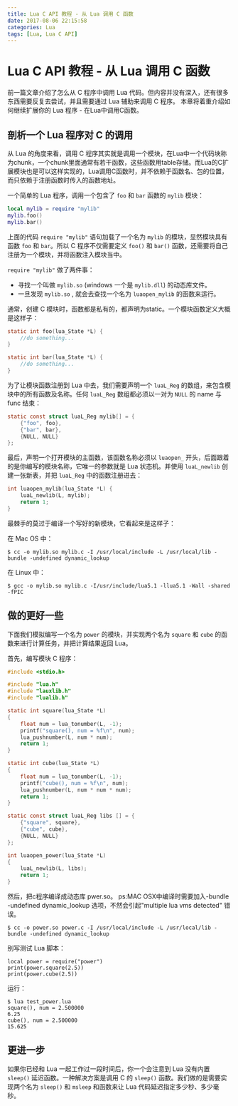 ```yaml
---
title: Lua C API 教程 - 从 Lua 调用 C 函数
date: 2017-08-06 22:15:58
categories: Lua
tags: [Lua, Lua C API]
---
```

# Lua C API 教程 - 从 Lua 调用 C 函数

前一篇文章介绍了怎么从 C 程序中调用 Lua 代码。但内容并没有深入，还有很多东西需要反复去尝试，并且需要通过 Lua 辅助来调用 C 程序。 本章将着重介绍如何继续扩展你的 Lua 程序 - 在Lua中调用C函数。

## 剖析一个 Lua 程序对 C 的调用

从 Lua 的角度来看，调用 C 程序其实就是调用一个模块，在Lua中一个代码块称为chunk，一个chunk里面通常有若干函数，这些函数用table存储。而Lua的C扩展模块也是可以这样实现的，Lua调用C函数时，并不依赖于函数名、包的位置，而只依赖于注册函数时传入的函数地址。

<!--more-->

一个简单的 Lua 程序，调用一个包含了 `foo` 和 `bar` 函数的 `mylib` 模块：

```lua
local mylib = require "mylib"
mylib.foo()
mylib.bar()
```

上面的代码 `require "mylib"` 语句加载了一个名为 `mylib` 的模块，显然模块具有函数 `foo` 和 `bar`。所以 C 程序不仅需要定义 `foo()` 和 `bar()` 函数，还需要将自己注册为一个模块，并将函数注入模块当中。

`require "mylib"` 做了两件事：

- 寻找一个叫做 `mylib.so` (windows 一个是 `mylib.dll`) 的动态库文件。
- 一旦发现 `mylib.so` , 就会去查找一个名为 `luaopen_mylib` 的函数来运行。

通常，创建 C 模块时，函数都是私有的，都声明为static。一个模块函数定义大概是这样子：

```c
static int foo(lua_State *L) {
    //do something...
}

static int bar(lua_State *L) {
    //do something...
}
```

为了让模块函数注册到 Lua 中去，我们需要声明一个 `luaL_Reg` 的数组，来包含模块中的所有函数及名称。任何 `luaL_Reg` 数组都必须以一对为 `NULL` 的 name 与 func 结束：

```c
static const struct luaL_Reg mylib[] = {
    {"foo", foo},
    {"bar", bar},
    {NULL, NULL}
};
```

最后，声明一个打开模块的主函数，该函数名称必须以 `luaopen_` 开头，后面跟着的是你编写的模块名称，它唯一的参数就是 Lua 状态机。并使用 `luaL_newlib` 创建一张新表，并把 `luaL_Reg` 中的函数注册进去：

```c
int luaopen_mylib(lua_State *L) {
    luaL_newlib(L, mylib);
    return 1;
}
```

最棘手的莫过于编译一个写好的新模块，它看起来是这样子：

在 Mac OS 中：

```shell
$ cc -o mylib.so mylib.c -I /usr/local/include -L /usr/local/lib -bundle -undefined dynamic_lookup
```

在 Linux 中：

```shell
$ gcc -o mylib.so mylib.c -I/usr/include/lua5.1 -llua5.1 -Wall -shared -fPIC
```

## 做的更好一些

下面我们模拟编写一个名为 `power` 的模块，并实现两个名为 `square` 和 `cube` 的函数来进行计算任务，并把计算结果返回 Lua。

首先，编写模块 C 程序：

```c
#include <stdio.h>

#include "lua.h"
#include "lauxlib.h"
#include "lualib.h"

static int square(lua_State *L)
{
    float num = lua_tonumber(L, -1);
    printf("square(), num = %f\n", num);
    lua_pushnumber(L, num * num);
    return 1;
}

static int cube(lua_State *L)
{
    float num = lua_tonumber(L, -1);
    printf("cube(), num = %f\n", num);
    lua_pushnumber(L, num * num * num);
    return 1;
}

static const struct luaL_Reg libs [] = {
    {"square", square},
    {"cube", cube},
    {NULL, NULL}
};

int luaopen_power(lua_State *L)
{
    luaL_newlib(L, libs);
    return 1;
}
```

然后，把c程序编译成动态库 pwer.so。
ps:MAC OSX中编译时需要加入-bundle -undefined dynamic_lookup 选项，不然会引起"multiple lua vms detected" 错误。

```shell
$ cc -o power.so power.c -I /usr/local/include -L /usr/local/lib -bundle -undefined dynamic_lookup
```

别写测试 Lua 脚本：

```shell
local power = require("power")
print(power.square(2.5))
print(power.cube(2.5))
```

运行：

```shell
$ lua test_power.lua
square(), num = 2.500000
6.25
cube(), num = 2.500000
15.625
```

## 更进一步

如果你已经和 Lua 一起工作过一段时间后，你一个会注意到 Lua 没有内置 `sleep()` 延迟函数。一种解决方案是调用 C 的 `sleep()` 函数。我们做的是需要实现两个名为 `sleep()` 和 `msleep` 和函数来让 Lua 代码延迟指定多少秒、多少毫秒。

